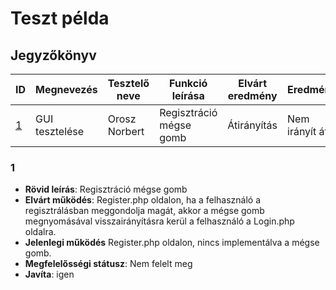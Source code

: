 # Teszt példa

  

## Jegyzőkönyv

  

|ID| Megnevezés | Tesztelő neve | Funkció leírása | Elvárt eredmény | Eredmény | Megfelelősségi státusz | Javítva
|-------| --------------| ------------|------------------------|------------|---------------|---------------|----|
|[1](#1)| GUI tesztelése|Orosz Norbert|Regisztráció mégse gomb | Átirányítás|Nem irányít át |Nem felelt meg	|Igen|


###  1
- **Rövid leírás**:  Regisztráció mégse gomb
- **Elvárt működés**:  Register.php oldalon, ha a felhasználó a regisztrálásban meggondolja magát, akkor a mégse gomb megnyomásával visszairányításra kerül a felhasználó a Login.php oldalra.
- **Jelenlegi működés** Register.php oldalon, nincs implementálva a mégse gomb.
- **Megfelelősségi státusz**: Nem felelt meg
- **Javíta**: igen